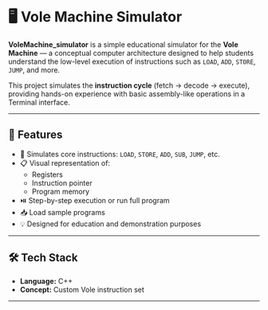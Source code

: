 # 🖥️ Vole Machine Simulator

**VoleMachine_simulator** is a simple educational simulator for the **Vole Machine** — a conceptual computer architecture designed to help students understand the low-level execution of instructions such as `LOAD`, `ADD`, `STORE`, `JUMP`, and more.

This project simulates the **instruction cycle** (fetch → decode → execute), providing hands-on experience with basic assembly-like operations in a Terminal interface.

---

## 🚀 Features

- 🧠 Simulates core instructions: `LOAD`, `STORE`, `ADD`, `SUB`, `JUMP`, etc.
- 📋 Visual representation of:
  - Registers
  - Instruction pointer
  - Program memory
- ⏯️ Step-by-step execution or run full program
- 📥 Load sample programs
- 💡 Designed for education and demonstration purposes

---

## 🛠️ Tech Stack

- **Language:** C++
- **Concept:** Custom Vole instruction set

---
